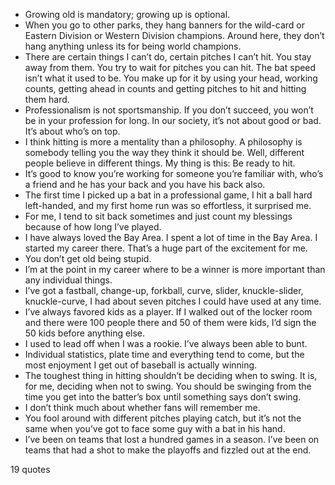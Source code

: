  - Growing old is mandatory; growing up is optional.
 - When you go to other parks, they hang banners for the wild-card or Eastern Division or Western Division champions. Around here, they don’t hang anything unless its for being world champions.
 - There are certain things I can’t do, certain pitches I can’t hit. You stay away from them. You try to wait for pitches you can hit. The bat speed isn’t what it used to be. You make up for it by using your head, working counts, getting ahead in counts and getting pitches to hit and hitting them hard.
 - Professionalism is not sportsmanship. If you don’t succeed, you won’t be in your profession for long. In our society, it’s not about good or bad. It’s about who’s on top.
 - I think hitting is more a mentality than a philosophy. A philosophy is somebody telling you the way they think it should be. Well, different people believe in different things. My thing is this: Be ready to hit.
 - It’s good to know you’re working for someone you’re familiar with, who’s a friend and he has your back and you have his back also.
 - The first time I picked up a bat in a professional game, I hit a ball hard left-handed, and my first home run was so effortless, it surprised me.
 - For me, I tend to sit back sometimes and just count my blessings because of how long I’ve played.
 - I have always loved the Bay Area. I spent a lot of time in the Bay Area. I started my career there. That’s a huge part of the excitement for me.
 - You don’t get old being stupid.
 - I’m at the point in my career where to be a winner is more important than any individual things.
 - I’ve got a fastball, change-up, forkball, curve, slider, knuckle-slider, knuckle-curve, I had about seven pitches I could have used at any time.
 - I’ve always favored kids as a player. If I walked out of the locker room and there were 100 people there and 50 of them were kids, I’d sign the 50 kids before anything else.
 - I used to lead off when I was a rookie. I’ve always been able to bunt.
 - Individual statistics, plate time and everything tend to come, but the most enjoyment I get out of baseball is actually winning.
 - The toughest thing in hitting shouldn’t be deciding when to swing. It is, for me, deciding when not to swing. You should be swinging from the time you get into the batter’s box until something says don’t swing.
 - I don’t think much about whether fans will remember me.
 - You fool around with different pitches playing catch, but it’s not the same when you’ve got to face some guy with a bat in his hand.
 - I’ve been on teams that lost a hundred games in a season. I’ve been on teams that had a shot to make the playoffs and fizzled out at the end.

19 quotes
